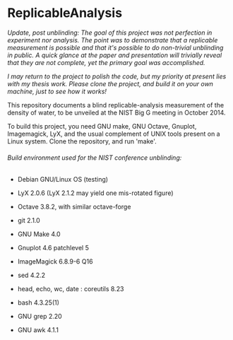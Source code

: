 ReplicableAnalysis
==================

*Update, post unblinding: The goal of this project was not perfection in experiment nor analysis. The point was to demonstrate that a replicable measurement is possible and that it's possible to do non-trivial unblinding in public. A quick glance at the paper and presentation will trivially reveal that they are not complete, yet the primary goal was accomplished.*

*I may return to the project to polish the code, but my priority at present lies with my thesis work. Please clone the project, and build it on your own machine, just to see how it works!*

This repository documents a blind replicable-analysis measurement of the density of water, to be unveiled at the NIST Big G meeting in October 2014.

To build this project, you need GNU make, GNU Octave, Gnuplot, Imagemagick, LyX, and the usual complement of UNIX tools present on a Linux system. Clone the repository, and run 'make'.

###### Build environment used for the NIST conference unblinding: 
* Debian GNU/Linux OS (testing)

* LyX 2.0.6 (LyX 2.1.2 may yield one mis-rotated figure)

* Octave 3.8.2, with similar octave-forge

* git 2.1.0

* GNU Make 4.0

* Gnuplot 4.6 patchlevel 5

* ImageMagick 6.8.9-6 Q16

* sed 4.2.2

* head, echo, wc, date : coreutils 8.23

* bash 4.3.25(1)

* GNU grep 2.20

* GNU awk 4.1.1
